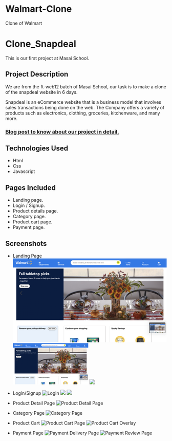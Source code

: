 # Walmart-Clone
Clone of Walmart

# Clone_Snapdeal
 
 This is our first project at Masai School.

 ## Project Description
 We are from the ft-web12 batch of Masai School, our task is to make a clone of the snapdeal website in 6 days.
 
 Snapdeal is an eCommerce website that is a business model that involves sales transactions being done on the web. The Company offers a variety of products such as electronics, clothing, groceries, kitchenware, and many more.

 ### [Blog post to know about our project in detail.](https://medium.com/@nilesh_fw12_098/cloning-snapdeal-com-dfd31043667)

 ## Technologies Used
 - Html
 - Css
 - Javascript

 ## Pages Included
 - Landing page.
 - Login / Signup.
 - Product details page.
 - Category page.
 - Product cart page.
 - Payment page.

## Screenshots 
- Landing Page
![Landing Page](/images/home.png)
<img src="/images/home.png" width="49%"> <img src="./images/preview/category_nav.png" width="49%">



- Login/Signup
![Login](/images/Singup.png)
<img src="/images/Singup.png" width="49%"> <img src="./images/preview/otp_overlay.png" width="49%">


- Product Detail Page
![Product Detail Page](./images/preview/product_detail.png)

- Category Page
![Category Page](./images/preview/category_page.png)

- Product Cart
![Product Cart Page](./images/preview/mycart.png)
![Product Cart Overlay](./images/preview/cart_overlay.png)


- Payment Page
![Payment Delivery Page](./images/preview/delivery_address.png)
![Payment Review Page](./images/preview/review_payment.png)






